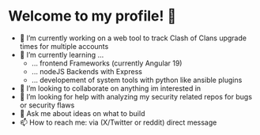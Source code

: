 # Welcome to my profile! 👋

- 🔭 I’m currently working on a web tool to track Clash of Clans upgrade times for multiple accounts
- 🌱 I’m currently learning ...
  - ... frontend Frameworks (currently Angular 19)
  - ... nodeJS Backends with Express
  - ... developement of system tools with python like ansible plugins
- 👯 I’m looking to collaborate on anything im interested in
- 🤔 I’m looking for help with analyzing my security related repos for bugs or security flaws
- 💬 Ask me about ideas on what to build
- 📫 How to reach me: via (X/Twitter or reddit) direct message

